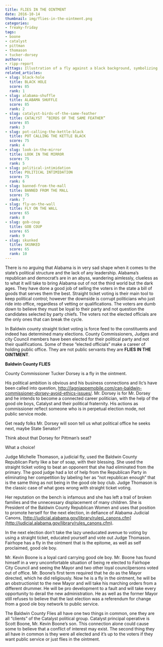 ```yaml
---
title: FLIES IN THE OINTMENT
date: 2016-10-14
thumbnail: img/flies-in-the-ointment.png
categories:
- freaky-friday
tags:
- boone
- catalyst
- pittman
- thomason
- tucker-dorsey
authors:
- ripp-report
alttags: Illustration of a fly against a black background, symbolizing Alabama’s stagnant political state
related_articles:
- slug: black-hole
  title: BLACK HOLE
  score: 85
  rank: 1
- slug: alabama-shuffle
  title: ALABAMA SHUFFLE
  score: 85
  rank: 2
- slug: catalyst-birds-of-the-same-feather
  title: CATALYST  “BIRDS OF THE SAME FEATHER”
  score: 85
  rank: 3
- slug: pot-calling-the-kettle-black
  title: POT CALLING THE KETTLE BLACK
  score: 75
  rank: 4
- slug: look-in-the-mirror
  title: LOOK IN THE MIRROR
  score: 75
  rank: 5
- slug: political-intimidation
  title: POLITICAL INTIMIDATION
  score: 75
  rank: 6
- slug: banned-from-the-mall
  title: BANNED FROM THE MALL
  score: 75
  rank: 7
- slug: fly-on-the-wall
  title: FLY ON THE WALL
  score: 65
  rank: 8
- slug: gob-coup
  title: GOB COUP
  score: 65
  rank: 9
- slug: skunked
  title: SKUNKED
  score: 65
  rank: 10
---
```

There is no arguing that Alabama is in very sad shape when it comes to the state’s political structure and the lack of any leadership. Alabama’s republican and democrat’s are in an abyss, wandering aimlessly, clueless as to what it will take to bring Alabama out of not the third world but the dark ages. They have done a good job of selling the voters in the state a bill of goods that serves them the best. Straight ticket voting is their main tool to keep political control; however the downside is corrupt politicians who just ride into office, regardless of vetting or qualifications. The voters are dumb down to believe they must be loyal to their party and not question the candidates selected by party chiefs. The voters not the elected officials are the only ones that can break the cycle.

In Baldwin county straight ticket voting is force feed to the constituents and indeed has determined many elections. County Commissioners, Judges and city Council members have been elected for their political party and not their qualifications. Some of these “elected officials” make a career of holding public office. They are not public servants they are **FLIES IN THE OINTMENT**.

**Baldwin County FLIES**

County Commissioner Tucker Dorsey is a fly in the ointment.

His political ambition is obvious and his business connections and llc’s have been called into question, http://lagniappemobile.com/can-baldwin-commissioner-dorsey-avoid-ethics-issues/. Mr. Dorsey is for Mr. Dorsey and he intends to become a connected career politician, with the help of the good ole boys, Catalyst and their political fraternity. His actions as commissioner reflect someone who is in perpetual election mode, not public service mode.

Get ready folks Mr. Dorsey will soon tell us what political office he seeks next, maybe State Senator?

Think about that Dorsey for Pittman’s seat?

What a choice!

Judge Michelle Thomason, a judicial fly, used the Baldwin County Republican Party like a bar of soap, with their blessing. She used the straight ticket voting to beat an opponent that she had eliminated from the primary. The good judge had a lot of help from the Republican Party in eliminating her competition by labeling her as “not republican enough” that is the same thing as not being in the good ole boy club. Judge Thomason is the classic case of what goes wrong with straight ticket voting.

Her reputation on the bench is infamous and she has left a trail of broken families and the unnecessary displacement of many children. She is President of the Baldwin County Republican Women and uses that position to promote herself for the next election, in defiance of Alabama Judicial Canons, [http://judicial.alabama.gov/library/rules\_canons.cfm](http://judicial.alabama.gov/library/rules_canons.cfm).

In the next election don’t take the lazy uneducated avenue to voting by using a straight ticket, educated yourself and vote out Judge Thomason. Fairhope has a fly in the ointment that is the epitome, as well as self proclaimed, good ole boy.

Mr. Kevin Boone is a loyal card carrying good ole boy. Mr. Boone has found himself in a very uncomfortable situation of being re elected to Fairhope City Council and seeing the Mayor and two other loyal councilpersons voted out of office. Mr. Boone’s first term required that he do as the Mayor directed, which he did religiously. Now he is a fly in the ointment, he will be an obstructionist to the new Mayor and will take his marching orders from a different drummer. He will be pro development to a fault and will take every opportunity to derail the new administration. He as well as the former Mayor still refuses to believe that the last election was a referendum for change from a good ole boy network to public service.

The Baldwin County Flies all have one two things in common, one they are all “clients” of the Catalyst political group. Catalyst principal operative is Scott Boone, Mr. Kevin Boone’s son. This connection alone could cause some to believe that a conflict of interest may exist. The second thing they all have in common is they were all elected and it’s up to the voters if they want public service or just flies in the ointment.
